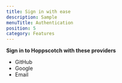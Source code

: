 ```yaml
---
title: Sign in with ease
description: Sample
menuTitle: Authentication
position: 5
category: Features
---
```


**Sign in to Hoppscotch with these providers**

- GitHub
- Google
- Email
